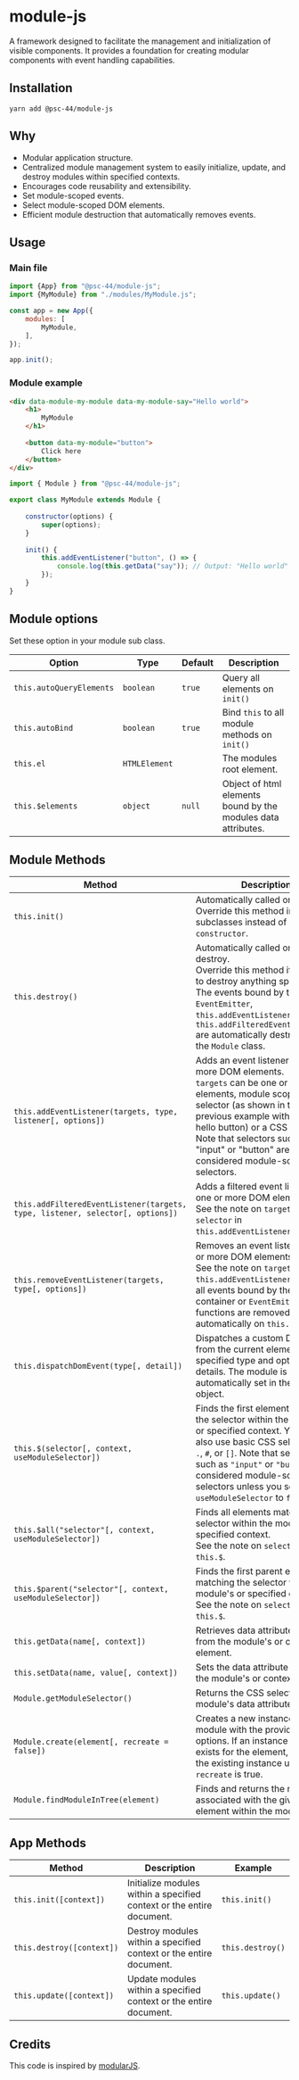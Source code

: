 # module-js

A framework designed to facilitate the management and initialization of visible components. It provides a foundation for creating modular components with event handling capabilities.

## Installation
```shell
yarn add @psc-44/module-js
```

## Why
- Modular application structure.
- Centralized module management system to easily initialize, update, and destroy modules within specified contexts.
- Encourages code reusability and extensibility.
- Set module-scoped events.
- Select module-scoped DOM elements.
- Efficient module destruction that automatically removes events.


## Usage
### Main file
```js
import {App} from "@psc-44/module-js";
import {MyModule} from "./modules/MyModule.js";

const app = new App({
    modules: [
        MyModule,
    ],
});

app.init();
```


### Module example
```html
<div data-module-my-module data-my-module-say="Hello world">
    <h1>
        MyModule
    </h1>
    
    <button data-my-module="button">
        Click here
    </button>
</div>
```
```js
import { Module } from "@psc-44/module-js";

export class MyModule extends Module {
    
    constructor(options) {
        super(options);
    }
	
    init() {
        this.addEventListener("button", () => {
            console.log(this.getData("say")); // Output: "Hello world"
        });
    }
}
```
## Module options
Set these option in your module sub class.

| Option                   | Type          | Default | Description                                                   |
|--------------------------|---------------|---------|---------------------------------------------------------------|
| `this.autoQueryElements` | `boolean`     | `true`  | Query all elements on `init()`                                |
| `this.autoBind`          | `boolean`     | `true`  | Bind `this` to all module methods on `init()`                 |
| `this.el`                | `HTMLElement` |         | The modules root element.                                     |
| `this.$elements`         | `object`      | `null`  | Object of html elements bound by the modules data attributes. |




## Module Methods
| Method                                                                        | Description                                                                                                                                                                                                                                                                                      | Example                                                                                                       |
|-------------------------------------------------------------------------------|--------------------------------------------------------------------------------------------------------------------------------------------------------------------------------------------------------------------------------------------------------------------------------------------------|---------------------------------------------------------------------------------------------------------------|
| `this.init()`                                                                 | Automatically called on app init.<br>Override this method in subclasses instead of using the `constructor`.                                                                                                                                                                                      | `this.init()`                                                                                                 |
| `this.destroy()`                                                              | Automatically called on app destroy.<br>Override this method if you need to destroy anything specific.<br>The events bound by the `EventEmitter`, `this.addEventListener()` or `this.addFilteredEventListener()` are automatically destroyed by the `Module` class.                              | `this.destroy()`                                                                                              |
| `this.addEventListener(targets, type, listener[, options])`                   | Adds an event listener to one or more DOM elements.<br>`targets` can be one or more DOM elements, module scoped selector (as shown in the previous example with the say hello button) or a CSS selector. Note that selectors such as "input" or "button" are considered module-scoped selectors. | `this.addEventListener("button", "click", (event) => console.log("onClickButton", event))`                    |
| `this.addFilteredEventListener(targets, type, listener, selector[, options])` | Adds a filtered event listener to one or more DOM elements.<br>See the note on `targets` and `selector` in `this.addEventListener`.                                                                                                                                                              | `this.addFilteredEventListener(this.el, "click", (event) => console.log("onClickPost", event), "postAnchor")` |
| `this.removeEventListener(targets, type[, options])`                          | Removes an event listener to one or more DOM elements.<br>See the note on `targets` in `this.addEventListener`. Note that all events bound by the modules container or `EventEmitter` functions are removed automatically on `this.destroy`.                                                     | `this.removeEventListener("button", "click")`                                                                 |
| `this.dispatchDomEvent(type[, detail])`                                       | Dispatches a custom DOM event from the current element with the specified type and optional details. The module is automatically set in the detail object.                                                                                                                                       | `this.dispatchDomEvent("updated", { value: 3 })`                                                              |
| `this.$(selector[, context, useModuleSelector])`                              | Finds the first element matching the selector within the module's or specified context. You can also use basic CSS selectors like `.`, `#`, or `[]`. Note that selectors such as `"input"` or `"button"` are considered module-scoped selectors unless you set `useModuleSelector` to `false`.   | `this.$("button")`                                                                                            |
| `this.$all("selector"[, context, useModuleSelector])`                         | Finds all elements matching the selector within the module's or specified context.<br>See the note on `selector` in `this.$`.                                                                                                                                                                    | `this.$all("item")`                                                                                           |
| `this.$parent("selector"[, context, useModuleSelector])`                      | Finds the first parent element matching the selector within the module's or specified context. <br>See the note on `selector` in `this.$`.                                                                                                                                                       | `this.$parent("wrapper")`                                                                                     |
| `this.getData(name[, context])`                                               | Retrieves data attribute value from the module's or context element.                                                                                                                                                                                                                             | `this.getData("repeat-animation")`                                                                            |
| `this.setData(name, value[, context])`                                        | Sets the data attribute value on the module's or context element.                                                                                                                                                                                                                                | `this.setData("count", "5")`                                                                                  |
| `Module.getModuleSelector()`                                                  | Returns the CSS selector of the module's data attribute.                                                                                                                                                                                                                                         | `MyModule.getModuleSelector()`                                                                                |
| `Module.create(element[, recreate = false])`                                  | Creates a new instance of the module with the provided options. If an instance already exists for the element, it returns the existing instance unless `recreate` is true.                                                                                                                       | `MyModule.create(element)`                                                                                    |
| `Module.findModuleInTree(element)`                                            | Finds and returns the module associated with the given HTML element within the module tree.                                                                                                                                                                                                      | `MyModule.findModuleInTree(element)`                                                                          |


## App Methods
| Method                    | Description                                                           | Example          |
|---------------------------|-----------------------------------------------------------------------|------------------|
| `this.init([context])`    | Initialize modules within a specified context or the entire document. | `this.init()`    |
| `this.destroy([context])` | Destroy modules within a specified context or the entire document.    | `this.destroy()` |
| `this.update([context])`  | Update modules within a specified context or the entire document.     | `this.update()`  |


## Credits
This code is inspired by [modularJS](https://github.com/modularorg/modularjs).
